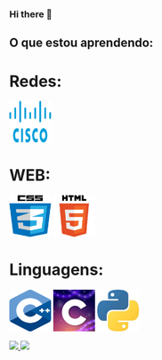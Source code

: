 ### Hi there 👋

## O que estou aprendendo:

# Redes:
<img loading="lazy" src="IMG/cisco/android-chrome-512x512.png" width="75" height="75"/>

# WEB:
<img loading="lazy" src="IMG/CSS/android-chrome-512x512.png" width="75" height="75"/> <img loading="lazy" src="IMG/HTML/android-chrome-512x512.png" width="75" height="75"/>

# Linguagens:
<img loading="lazy" src="IMG/c++/android-chrome-512x512.png" width="75" height="75"/> <img loading="lazy" src="IMG/c/android-chrome-512x512.png" width="75" height="75"/> <img loading="lazy" src="IMG/python/android-chrome-512x512.png" width="75" height="75"/>

<div>
<a href="https://github.com/cviniciusfvv">
<img loading="lazy" height="180em" src="https://github-readme-stats.vercel.app/api/top-langs/?username=cviniciusfvv&layout=compact&langs_count=7&theme=dracula"/>
<img loading="lazy" height="180em" src="https://github-readme-stats.vercel.app/api?username=cviniciusfvv&show_icons=true&theme=dracula&include_all_commits=true&count_private=true"/>
</div>


